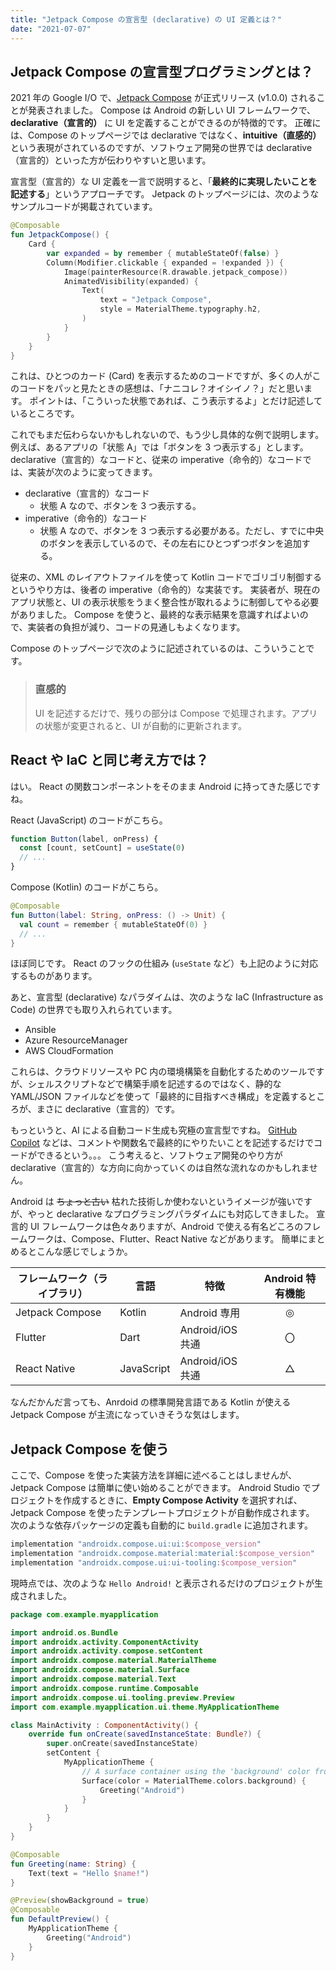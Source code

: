 ```yaml
---
title: "Jetpack Compose の宣言型 (declarative) の UI 定義とは？"
date: "2021-07-07"
---
```


Jetpack Compose の宣言型プログラミングとは？
----

2021 年の Google I/O で、[Jetpack Compose](https://developer.android.com/jetpack/compose?hl=ja) が正式リリース (v1.0.0) されることが発表されました。
Compose は Android の新しい UI フレームワークで、__declarative（宣言的）__ に UI を定義することができるのが特徴的です。
正確には、Compose のトップページでは declarative ではなく、__intuitive（直感的）__ という表現がされているのですが、ソフトウェア開発の世界では declarative（宣言的）といった方が伝わりやすいと思います。

宣言型（宣言的）な UI 定義を一言で説明すると、「__最終的に実現したいことを記述する__」というアプローチです。
Jetpack のトップページには、次のようなサンプルコードが掲載されています。

```kotlin
@Composable
fun JetpackCompose() {
    Card {
        var expanded = by remember { mutableStateOf(false) }
        Column(Modifier.clickable { expanded = !expanded }) {
            Image(painterResource(R.drawable.jetpack_compose))
            AnimatedVisibility(expanded) {
                Text(
                    text = "Jetpack Compose",
                    style = MaterialTheme.typography.h2,
                )
            }
        }
    }
}
```

これは、ひとつのカード (Card) を表示するためのコードですが、多くの人がこのコードをパッと見たときの感想は、「ナニコレ？オイシイノ？」だと思います。
ポイントは、「こういった状態であれば、こう表示するよ」とだけ記述しているところです。

これでもまだ伝わらないかもしれないので、もう少し具体的な例で説明します。
例えば、あるアプリの「状態 A」では「ボタンを 3 つ表示する」とします。
declarative（宣言的）なコードと、従来の imperative（命令的）なコードでは、実装が次のように変ってきます。

- declarative（宣言的）なコード
    - 状態 A なので、ボタンを 3 つ表示する。
- imperative（命令的）なコード
    - 状態 A なので、ボタンを 3 つ表示する必要がある。ただし、すでに中央のボタンを表示しているので、その左右にひとつずつボタンを追加する。

従来の、XML のレイアウトファイルを使って Kotlin コードでゴリゴリ制御するというやり方は、後者の imperative（命令的）な実装です。
実装者が、現在のアプリ状態と、UI の表示状態をうまく整合性が取れるように制御してやる必要がありました。
Compose を使うと、最終的な表示結果を意識すればよいので、実装者の負担が減り、コードの見通しもよくなります。

Compose のトップページで次のように記述されているのは、こういうことです。

> ### 直感的
>
> UI を記述するだけで、残りの部分は Compose で処理されます。アプリの状態が変更されると、UI が自動的に更新されます。


React や IaC と同じ考え方では？
----

はい。
React の関数コンポーネントをそのまま Android に持ってきた感じですね。

React (JavaScript) のコードがこちら。

```javascript
function Button(label, onPress) {
  const [count, setCount] = useState(0)
  // ...
}
```

Compose (Kotlin) のコードがこちら。

```kotlin
@Composable
fun Button(label: String, onPress: () -> Unit) {
  val count = remember { mutableStateOf(0) }
  // ...
}
```

ほぼ同じです。
React のフックの仕組み (`useState` など）も上記のように対応するものがあります。

あと、宣言型 (declarative) なパラダイムは、次のような IaC (Infrastructure as Code) の世界でも取り入れられています。

- Ansible
- Azure ResourceManager
- AWS CloudFormation

これらは、クラウドリソースや PC 内の環境構築を自動化するためのツールですが、シェルスクリプトなどで構築手順を記述するのではなく、静的な YAML/JSON ファイルなどを使って「最終的に目指すべき構成」を定義するところが、まさに declarative（宣言的）です。

もっというと、AI による自動コード生成も究極の宣言型ですね。
[GitHub Copilot](https://copilot.github.com/) などは、コメントや関数名で最終的にやりたいことを記述するだけでコードができるという。。。
こう考えると、ソフトウェア開発のやり方が declarative（宣言的）な方向に向かっていくのは自然な流れなのかもしれません。

Android は ~~ちょっと古い~~ 枯れた技術しか使わないというイメージが強いですが、やっと declarative なプログラミングパラダイムにも対応してきました。
宣言的 UI フレームワークは色々ありますが、Android で使える有名どころのフレームワークは、Compose、Flutter、React Native などがあります。
簡単にまとめるとこんな感じでしょうか。

| フレームワーク（ライブラリ） | 言語 | 特徴 | Android 特有機能 |
| ---- | ---- | ---- | :--: |
| Jetpack Compose | Kotlin | Android 専用 | ◎ |
| Flutter | Dart | Android/iOS 共通 | 〇 |
| React Native | JavaScript | Android/iOS 共通 | △ |

なんだかんだ言っても、Anrdoid の標準開発言語である Kotlin が使える Jetpack Compose が主流になっていきそうな気はします。


Jetpack Compose を使う
----

ここで、Compose を使った実装方法を詳細に述べることはしませんが、Jetpack Compose は簡単に使い始めることができます。
Android Studio でプロジェクトを作成するときに、__Empty Compose Activity__ を選択すれば、Jetpack Compose を使ったテンプレートプロジェクトが自動作成されます。
次のような依存パッケージの定義も自動的に `build.gradle` に追加されます。

```groovy
implementation "androidx.compose.ui:ui:$compose_version"
implementation "androidx.compose.material:material:$compose_version"
implementation "androidx.compose.ui:ui-tooling:$compose_version"
```

現時点では、次のような `Hello Android!` と表示されるだけのプロジェクトが生成されました。

```kotlin
package com.example.myapplication

import android.os.Bundle
import androidx.activity.ComponentActivity
import androidx.activity.compose.setContent
import androidx.compose.material.MaterialTheme
import androidx.compose.material.Surface
import androidx.compose.material.Text
import androidx.compose.runtime.Composable
import androidx.compose.ui.tooling.preview.Preview
import com.example.myapplication.ui.theme.MyApplicationTheme

class MainActivity : ComponentActivity() {
    override fun onCreate(savedInstanceState: Bundle?) {
        super.onCreate(savedInstanceState)
        setContent {
            MyApplicationTheme {
                // A surface container using the 'background' color from the theme
                Surface(color = MaterialTheme.colors.background) {
                    Greeting("Android")
                }
            }
        }
    }
}

@Composable
fun Greeting(name: String) {
    Text(text = "Hello $name!")
}

@Preview(showBackground = true)
@Composable
fun DefaultPreview() {
    MyApplicationTheme {
        Greeting("Android")
    }
}
```

